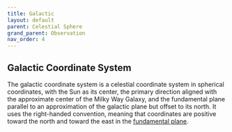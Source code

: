 ```yaml
---
title: Galactic
layout: default
parent: Celestial Sphere
grand_parent: Observation
nav_order: 4
---
```


## Galactic Coordinate System
The galactic coordinate system is a celestial coordinate system in spherical coordinates, with the Sun as its center, the primary direction aligned with the approximate center of the Milky Way Galaxy, and the fundamental plane parallel to an approximation of the galactic plane but offset to its north. It uses the right-handed convention, meaning that coordinates are positive toward the north and toward the east in the [fundamental plane](#fundamentalplane).